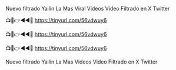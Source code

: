 Nuevo filtrado Yailin La Mas Viral Videos Video Filtrado en X Twitter

📺📱👉◄◄🔴 https://tinyurl.com/56vdwuy6

📺📱👉◄◄🔴 https://tinyurl.com/56vdwuy6

📺📱👉◄◄🔴 https://tinyurl.com/56vdwuy6


Nuevo filtrado Yailin La Mas Videos Video Filtrado en X Twitter

